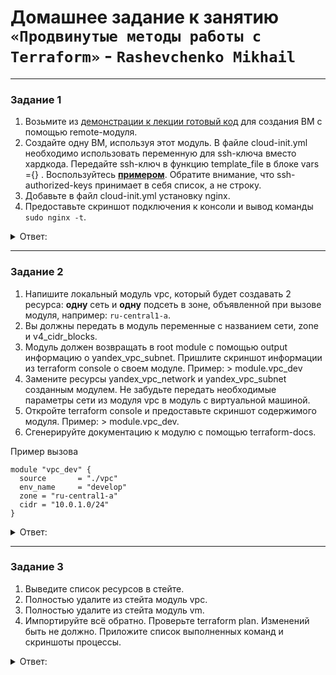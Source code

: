 # Домашнее задание к занятию `«Продвинутые методы работы с Terraform»` - `Rashevchenko Mikhail`

------

### Задание 1

1. Возьмите из [демонстрации к лекции готовый код](https://github.com/netology-code/ter-homeworks/tree/main/04/demonstration1) для создания ВМ с помощью remote-модуля.
2. Создайте одну ВМ, используя этот модуль. В файле cloud-init.yml необходимо использовать переменную для ssh-ключа вместо хардкода. Передайте ssh-ключ в функцию template_file в блоке vars ={} .
Воспользуйтесь [**примером**](https://grantorchard.com/dynamic-cloudinit-content-with-terraform-file-templates/). Обратите внимание, что ssh-authorized-keys принимает в себя список, а не строку.
3. Добавьте в файл cloud-init.yml установку nginx.
4. Предоставьте скриншот подключения к консоли и вывод команды ```sudo nginx -t```.


<details><summary>Ответ:</summary>
	
![image](https://github.com/mrashevchenko/gitlab-hw/assets/100411467/eac0e9a9-5677-4bd1-8876-2f8c13f87816)

* Скачал готовый код
* Добавил в [cloud-init.yml](https://github.com/mrashevchenko/gitlab-hw/blob/hw07-04/src/cloud-init.yml) установку nginx
```bash
#cloud-config
users:
  - name: ubuntu
    groups: sudo
    shell: /bin/bash
    sudo: ['ALL=(ALL) NOPASSWD:ALL']
    ssh_authorized_keys:
      - ${ssh-authorized-keys}
package_update: true
package_upgrade: false
packages:
 - vim
 - nginx
```

*Передал ssh-ключ в файле [main.tf](https://github.com/mrashevchenko/gitlab-hw/blob/hw07-04/src/main.tf) c помощью [variables.tf](https://github.com/mrashevchenko/gitlab-hw/blob/hw07-04/src/variables.tf)

```bash
#Пример передачи cloud-config в ВМ для демонстрации №3
data "template_file" "cloudinit" {
  template = file("./cloud-init.yml")
  vars     = {
    ssh-authorized-keys = file(var.ssh-authorized-keys[0])
  }
}

```
</details>

------

### Задание 2

1. Напишите локальный модуль vpc, который будет создавать 2 ресурса: **одну** сеть и **одну** подсеть в зоне, объявленной при вызове модуля, например: ```ru-central1-a```.
2. Вы должны передать в модуль переменные с названием сети, zone и v4_cidr_blocks.
3. Модуль должен возвращать в root module с помощью output информацию о yandex_vpc_subnet. Пришлите скриншот информации из terraform console о своем модуле. Пример: > module.vpc_dev  
4. Замените ресурсы yandex_vpc_network и yandex_vpc_subnet созданным модулем. Не забудьте передать необходимые параметры сети из модуля vpc в модуль с виртуальной машиной.
5. Откройте terraform console и предоставьте скриншот содержимого модуля. Пример: > module.vpc_dev.
6. Сгенерируйте документацию к модулю с помощью terraform-docs.    
 
Пример вызова

```
module "vpc_dev" {
  source       = "./vpc"
  env_name     = "develop"
  zone = "ru-central1-a"
  cidr = "10.0.1.0/24"
}
```

<details><summary>Ответ:</summary>

* ![image](https://github.com/mrashevchenko/gitlab-hw/assets/100411467/322cd532-957c-4789-a8ea-9cb3873e753b)
  
* ![image](https://github.com/mrashevchenko/gitlab-hw/assets/100411467/dba1613a-194a-4da6-ad59-f8bcb979de1e)
  
* ![image](https://github.com/mrashevchenko/gitlab-hw/assets/100411467/be5e6376-43c0-4560-90d5-bf0a552fd898)


Сгенерированная документация:
* [README.md](https://github.com/mrashevchenko/gitlab-hw/blob/hw07-04/src/vpc/README.md)

</details>

------

### Задание 3
1. Выведите список ресурсов в стейте.
2. Полностью удалите из стейта модуль vpc.
3. Полностью удалите из стейта модуль vm.
4. Импортируйте всё обратно. Проверьте terraform plan. Изменений быть не должно.
Приложите список выполненных команд и скриншоты процессы.
<details><summary>Ответ:</summary>

 ![image](https://github.com/mrashevchenko/gitlab-hw/assets/100411467/b6a3eea3-cc67-44db-9f4b-085934a828ff)
![image](https://github.com/mrashevchenko/gitlab-hw/assets/100411467/2de0639a-9f0b-431f-8a85-8e54f4bd4a13)
![image](https://github.com/mrashevchenko/gitlab-hw/assets/100411467/06e286bc-2fff-44ed-b405-a99f0b4a4840)
![image](https://github.com/mrashevchenko/gitlab-hw/assets/100411467/704138f2-206d-4a03-8f48-cd42897e5db9)
![image](https://github.com/mrashevchenko/gitlab-hw/assets/100411467/3caad9be-9053-46df-967f-f9316ffbdd05)
![image](https://github.com/mrashevchenko/gitlab-hw/assets/100411467/b1ecf140-8741-47ae-9fc1-774d6c371150)

* ![image](https://github.com/mrashevchenko/gitlab-hw/assets/100411467/fc8202f8-2f60-4a2b-96e8-447ad4947a1a)


```bash
root@netology:/opt/terraform/ter-homeworks/04/demo1# terraform state list 
data.template_file.cloudinit
module.test-vm.data.yandex_compute_image.my_image
module.test-vm.yandex_compute_instance.vm[0]
module.vpc_dev.yandex_vpc_network.vpc
module.vpc_dev.yandex_vpc_subnet.subnet
root@netology:/opt/terraform/ter-homeworks/04/demo1# terraform state rm module.vpc_dev
Removed module.vpc_dev.yandex_vpc_network.vpc
Removed module.vpc_dev.yandex_vpc_subnet.subnet
Successfully removed 2 resource instance(s).
root@netology:/opt/terraform/ter-homeworks/04/demo1# terraform state rm module.test-vm
Removed module.test-vm.data.yandex_compute_image.my_image
Removed module.test-vm.yandex_compute_instance.vm[0]
Successfully removed 2 resource instance(s).
root@netology:/opt/terraform/ter-homeworks/04/demo1# terraform state list
data.template_file.cloudinit
root@netology:/opt/terraform/ter-homeworks/04/demo1# terraform import module.vpc_dev.yandex_vpc_subnet.subnet e9b0hhf6nm59hs81cc7i
╷
│ Warning: Version constraints inside provider configuration blocks are deprecated
│ 
│   on .terraform/modules/test-vm/providers.tf line 2, in provider "template":
│    2:   version = "2.2.0"
│ 
│ Terraform 0.13 and earlier allowed provider version constraints inside the provider configuration block, but that is now
│ deprecated and will be removed in a future version of Terraform. To silence this warning, move the provider version
│ constraint into the required_providers block.
╵

data.template_file.cloudinit: Reading...
data.template_file.cloudinit: Read complete after 0s [id=364b1e22e82af0eec2e853b1e8ce83e223b5a4f288e9badfad34c0b3105f49e8]
module.test-vm.data.yandex_compute_image.my_image: Reading...
module.vpc_dev.yandex_vpc_subnet.subnet: Importing from ID "e9b0hhf6nm59hs81cc7i"...
module.vpc_dev.yandex_vpc_subnet.subnet: Import prepared!
  Prepared yandex_vpc_subnet for import
module.vpc_dev.yandex_vpc_subnet.subnet: Refreshing state... [id=e9b0hhf6nm59hs81cc7i]
module.test-vm.data.yandex_compute_image.my_image: Read complete after 1s [id=fd853sqaosrb2anl1uve]

Import successful!

The resources that were imported are shown above. These resources are now in
your Terraform state and will henceforth be managed by Terraform.

╷
│ Warning: Version constraints inside provider configuration blocks are deprecated
│ 
│   on .terraform/modules/test-vm/providers.tf line 2, in provider "template":
│    2:   version = "2.2.0"
│ 
│ Terraform 0.13 and earlier allowed provider version constraints inside the provider configuration block, but that is now
│ deprecated and will be removed in a future version of Terraform. To silence this warning, move the provider version
│ constraint into the required_providers block.
│ 
│ (and one more similar warning elsewhere)
╵

root@netology:/opt/terraform/ter-homeworks/04/demo1# terraform import module.vpc_dev.yandex_vpc_network.vpc enpie7iumfj9nui1am1l
╷
│ Warning: Version constraints inside provider configuration blocks are deprecated
│ 
│   on .terraform/modules/test-vm/providers.tf line 2, in provider "template":
│    2:   version = "2.2.0"
│ 
│ Terraform 0.13 and earlier allowed provider version constraints inside the provider configuration block, but that is now
│ deprecated and will be removed in a future version of Terraform. To silence this warning, move the provider version
│ constraint into the required_providers block.
╵

data.template_file.cloudinit: Reading...
data.template_file.cloudinit: Read complete after 0s [id=364b1e22e82af0eec2e853b1e8ce83e223b5a4f288e9badfad34c0b3105f49e8]
module.vpc_dev.yandex_vpc_network.vpc: Importing from ID "enpie7iumfj9nui1am1l"...
module.vpc_dev.yandex_vpc_network.vpc: Import prepared!
  Prepared yandex_vpc_network for import
module.vpc_dev.yandex_vpc_network.vpc: Refreshing state... [id=enpie7iumfj9nui1am1l]
module.test-vm.data.yandex_compute_image.my_image: Reading...
module.test-vm.data.yandex_compute_image.my_image: Read complete after 0s [id=fd853sqaosrb2anl1uve]

Import successful!

The resources that were imported are shown above. These resources are now in
your Terraform state and will henceforth be managed by Terraform.

╷
│ Warning: Version constraints inside provider configuration blocks are deprecated
│ 
│   on .terraform/modules/test-vm/providers.tf line 2, in provider "template":
│    2:   version = "2.2.0"
│ 
│ Terraform 0.13 and earlier allowed provider version constraints inside the provider configuration block, but that is now
│ deprecated and will be removed in a future version of Terraform. To silence this warning, move the provider version
│ constraint into the required_providers block.
│ 
│ (and one more similar warning elsewhere)
╵

root@netology:/opt/terraform/ter-homeworks/04/demo1# terraform import module.test-vm.yandex_compute_instance.vm[0] fhmcj1jrm4o8c23vn5em
╷
│ Warning: Version constraints inside provider configuration blocks are deprecated
│ 
│   on .terraform/modules/test-vm/providers.tf line 2, in provider "template":
│    2:   version = "2.2.0"
│ 
│ Terraform 0.13 and earlier allowed provider version constraints inside the provider configuration block, but that is now
│ deprecated and will be removed in a future version of Terraform. To silence this warning, move the provider version
│ constraint into the required_providers block.
╵

data.template_file.cloudinit: Reading...
data.template_file.cloudinit: Read complete after 0s [id=364b1e22e82af0eec2e853b1e8ce83e223b5a4f288e9badfad34c0b3105f49e8]
module.test-vm.data.yandex_compute_image.my_image: Reading...
module.test-vm.data.yandex_compute_image.my_image: Read complete after 0s [id=fd853sqaosrb2anl1uve]
module.test-vm.yandex_compute_instance.vm[0]: Importing from ID "fhmcj1jrm4o8c23vn5em"...
module.test-vm.yandex_compute_instance.vm[0]: Import prepared!
  Prepared yandex_compute_instance for import
module.test-vm.yandex_compute_instance.vm[0]: Refreshing state... [id=fhmcj1jrm4o8c23vn5em]

Import successful!

The resources that were imported are shown above. These resources are now in
your Terraform state and will henceforth be managed by Terraform.

╷
│ Warning: Version constraints inside provider configuration blocks are deprecated
│ 
│   on .terraform/modules/test-vm/providers.tf line 2, in provider "template":
│    2:   version = "2.2.0"
│ 
│ Terraform 0.13 and earlier allowed provider version constraints inside the provider configuration block, but that is now
│ deprecated and will be removed in a future version of Terraform. To silence this warning, move the provider version
│ constraint into the required_providers block.
│ 
│ (and one more similar warning elsewhere)
╵

root@netology:/opt/terraform/ter-homeworks/04/demo1# terraform state list 
data.template_file.cloudinit
module.test-vm.data.yandex_compute_image.my_image
module.test-vm.yandex_compute_instance.vm[0]
module.vpc_dev.yandex_vpc_network.vpc
module.vpc_dev.yandex_vpc_subnet.subnet




root@netology:/opt/terraform/ter-homeworks/04/demo1# terraform plan
data.template_file.cloudinit: Reading...
data.template_file.cloudinit: Read complete after 0s [id=364b1e22e82af0eec2e853b1e8ce83e223b5a4f288e9badfad34c0b3105f49e8]
module.test-vm.data.yandex_compute_image.my_image: Reading...
module.vpc_dev.yandex_vpc_network.vpc: Refreshing state... [id=enpie7iumfj9nui1am1l]
module.test-vm.data.yandex_compute_image.my_image: Read complete after 0s [id=fd853sqaosrb2anl1uve]
module.vpc_dev.yandex_vpc_subnet.subnet: Refreshing state... [id=e9b0hhf6nm59hs81cc7i]
module.test-vm.yandex_compute_instance.vm[0]: Refreshing state... [id=fhmcj1jrm4o8c23vn5em]

No changes. Your infrastructure matches the configuration.

Terraform has compared your real infrastructure against your configuration and found no differences, so no changes are
needed.
╷
│ Warning: Version constraints inside provider configuration blocks are deprecated
│ 
│   on .terraform/modules/test-vm/providers.tf line 2, in provider "template":
│    2:   version = "2.2.0"
│ 
│ Terraform 0.13 and earlier allowed provider version constraints inside the provider configuration block, but that is now
│ deprecated and will be removed in a future version of Terraform. To silence this warning, move the provider version
│ constraint into the required_providers block.
╵
root@netology:/opt/terraform/ter-homeworks/04/demo1# 

```

</details>
